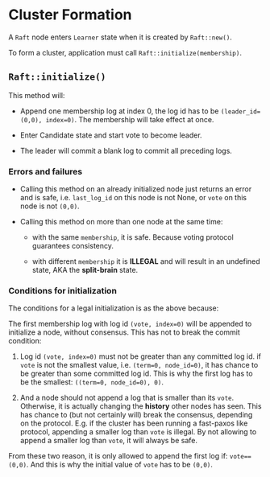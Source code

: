 # Cluster Formation

A `Raft` node enters `Learner` state when it is created by `Raft::new()`.

To form a cluster, application must call `Raft::initialize(membership)`.


## `Raft::initialize()`

This method will:

- Append one membership log at index 0, the log id has to be `(leader_id=(0,0), index=0)`. 
  The membership will take effect at once.

- Enter Candidate state and start vote to become leader.

- The leader will commit a blank log to commit all preceding logs.


### Errors and failures

- Calling this method on an already initialized node just returns an error and is safe,
  i.e. `last_log_id` on this node is not None, or `vote` on this node is not `(0,0)`.

- Calling this method on more than one node at the same time:

    - with the same `membership`, it is safe.
      Because voting protocol guarantees consistency.

    - with different `membership` it is **ILLEGAL** and will result in an undefined
        state, AKA the **split-brain** state.


### Conditions for initialization

The conditions for a legal initialization is as the above because:

The first membership log with log id `(vote, index=0)` will be appended to initialize a node, without consensus.
This has not to break the commit condition:

1. Log id `(vote, index=0)` must not be greater than any committed log id.
   if `vote` is not the smallest value, i.e. `(term=0, node_id=0)`, it has chance to be greater than some
   committed log id. This is why the first log has to be the smallest: `((term=0, node_id=0), 0)`.

2. And a node should not append a log that is smaller than its `vote`.
   Otherwise, it is actually changing the **history** other nodes has seen.
   This has chance to (but not certainly will) break the consensus, depending on the protocol.
   E.g. if the cluster has been running a fast-paxos like protocol, appending a smaller log than `vote` is illegal.
   By not allowing to append a smaller log than `vote`, it will always be safe.

From these two reason, it is only allowed to append the first log if:
`vote==(0,0)`. And this is why the initial value of `vote` has to be `(0,0)`.
 